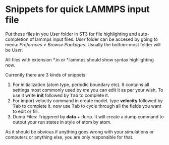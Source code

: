# Snippets for quick LAMMPS input file

Put these files in you _User_ folder in ST3 for file highlighting and auto-completion of lammps input files. _User_ folder can be accesed by going to menu: _Prefernces > Browse Packages_. Usually the bottom-most folder will be _User_.

All files with extension *.in or *.lammps should show syntax highlighting now.

Currently there are 3 kinds of snippets: 

1. For initialization (atom type, periodic boundary etc). It contains all settings most commonly used by _me_ you can edit it as per your wish. To use it write **init** followed by <kbd>Tab</kbd> to complete it.
2. For import velocity command in create model. type **velocity** followed by <kbd>Tab</kbd> to complete it. now use <kbd>Tab</kbd> to cycle through all the fields you want to edit or fill.
3. Dump Files: Triggered by **data** + <kbd>dump</kbd>. It will create a dump command to output your run states in style of atom by atom.




As it should be obvious if anything goes wrong with your simulations or computers or anything else, you are only responsible for that.
